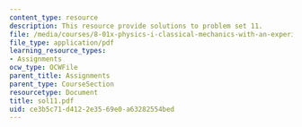 ```yaml
---
content_type: resource
description: This resource provide solutions to problem set 11.
file: /media/courses/8-01x-physics-i-classical-mechanics-with-an-experimental-focus-fall-2002/ce3b5c71d4122e3569e0a63282554bed_sol11.pdf
file_type: application/pdf
learning_resource_types:
- Assignments
ocw_type: OCWFile
parent_title: Assignments
parent_type: CourseSection
resourcetype: Document
title: sol11.pdf
uid: ce3b5c71-d412-2e35-69e0-a63282554bed
---
```


